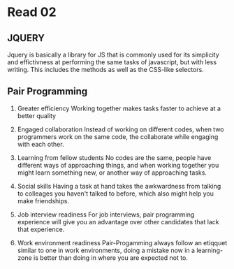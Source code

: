 # Read 02

## JQUERY

Jquery is basically a library for JS that is commonly used for its simplicity and effictivness at performing the same tasks of javascript, but with less writing. This includes the methods as well as the CSS-like selectors.

## Pair Programming

1. Greater efficiency
Working together makes tasks faster to achieve at a better quality

2. Engaged collaboration
Instead of working on different codes, when two programmers work on the same code, the collaborate while engaging with each other.

3. Learning from fellow students
No codes are the same, people have different ways of approaching things, and when working together you might learn something new, or another way of approaching tasks.

4. Social skills
Having a task at hand takes the awkwardness from talking to colleages you haven't talked to before, which also might help you make friendships.

5. Job interview readiness
For job interviews, pair programming experience will give you an advantage over other candidates that lack that experience.


6. Work environment readiness
Pair-Progamming always follow an etiqquet similar to one in work environments, doing a mistake now in a learning-zone is better than doing in where you are expected not to.